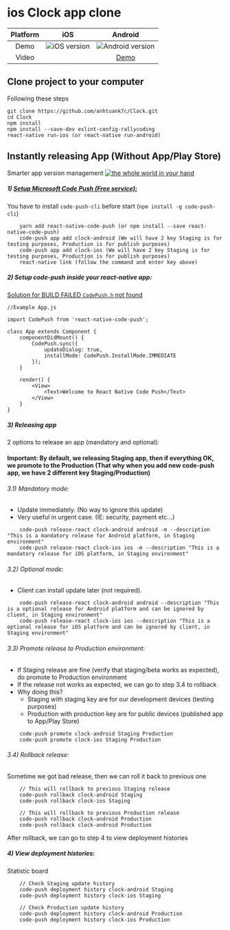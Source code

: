 # ios Clock app clone

| Platform |                                     iOS                                    |                                     Android                                    |
|:--------:|:--------------------------------------------------------------------------:|:------------------------------------------------------------------------------:|
|   Demo   | ![iOS version](https://media.giphy.com/media/1iLp6mLO4heVV6j6/source.gif) | ![Android version](https://media.giphy.com/media/l3q2J3YaYcznHLLhe/source.gif) |
|   Video  |                                                                            | [Demo](https://www.youtube.com/watch?v=8SFb4ZL6SQc&feature=youtu.be)           |
## Clone project to your computer

Following these steps

```
git clone https://github.com/anhtuank7c/Clock.git
cd Clock
npm install
npm install --save-dev eslint-config-rallycoding
react-native run-ios (or react-native run-android)
```

## Instantly releasing App (Without App/Play Store)

Smarter app version management
[![the whole world in your hand](http://i.imgur.com/795Sx23.png)](https://www.youtube.com/watch?v=hXrqnfcW_Y8)

##### 1) [Setup Microsoft Code Push (Free service):](https://microsoft.github.io/code-push/)

You have to install `code-push-cli` before start (`npm install -g code-push-cli`)

```
    yarn add react-native-code-push (or npm install --save react-native-code-push)
    code-push app add clock-android (We will have 2 key Staging is for testing purposes, Production is for publish purposes)
    code-push app add clock-ios (We will have 2 key Staging is for testing purposes, Production is for publish purposes)
    react-native link (follow the command and enter key above)
```

##### 2) Setup code-push inside your react-native app:
[Solution for BUILD FAILED `CodePush.h` not found](https://github.com/Microsoft/react-native-code-push/issues/662#issuecomment-272901612)

```
//Example App.js

import CodePush from 'react-native-code-push';

class App extends Component {
    componentDidMount() {
        CodePush.sync({
            updateDialog: true,
            installMode: CodePush.InstallMode.IMMEDIATE
        });
    }

    render() {
        <View>
            <Text>Welcome to React Native Code Push</Text>
        </View>
    }
}

```

##### 3) Releasing app

2 options to release an app (mandatory and optional):

#### Important: By default, we releasing Staging app, then if everything OK, we promote to the Production (That why when you add new code-push app, we have 2 different key Staging/Production)

###### 3.1) Mandatory mode:

-  Update immediately. (No way to ignore this update)
-  Very useful in urgent case. (IE: security, payment etc...)

```
    code-push release-react clock-android android -m --description "This is a mandatory release for Android platform, in Staging environment"
    code-push release-react clock-ios ios -m --description "This is a mandatory release for iOS platform, in Staging environment"
```

###### 3.2) Optional mode:
- Client can install update later (not required).

```
    code-push release-react clock-android android --description "This is a optional release for Android platform and can be ignored by client, in Staging environment"
    code-push release-react clock-ios ios --description "This is a optional release for iOS platform and can be ignored by client, in Staging environment"
```

###### 3.3) Promote release to Production environment:

- If Staging release are fine (verify that staging/beta works as expected), do promote to Production environment
- If the release not works as expected, we can go to step 3.4 to rollback
- Why doing this?
    - Staging with staging key are for our development devices (testing purposes)
    - Production with production key are for public devices (published app to App/Play Store)

```
    code-push promote clock-android Staging Production
    code-push promote clock-ios Staging Production
```

###### 3.4) Rollback release:

Sometime we got bad release, then we can roll it back to previous one

```
    // This will rollback to previous Staging release
    code-push rollback clock-android Staging
    code-push rollback clock-ios Staging

    // This will rollback to previous Production release
    code-push rollback clock-android Production
    code-push rollback clock-android Production
```

After rollback, we can go to step 4 to view deployment histories

##### 4) View deployment histories:

Statistic board

```
    // Check Staging update history
    code-push deployment history clock-android Staging
    code-push deployment history clock-ios Staging

    // Check Production update history
    code-push deployment history clock-android Production
    code-push deployment history clock-ios Production
```
